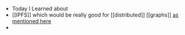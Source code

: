 - Today I Learned about
- [[IPFS]] which would be really good for [[distributed]] [[graphs]] [as mentioned here](https://discuss.logseq.com/t/specification-for-public-graph-discovery-decentralized-social-network-on-logseq/8067/10)
-